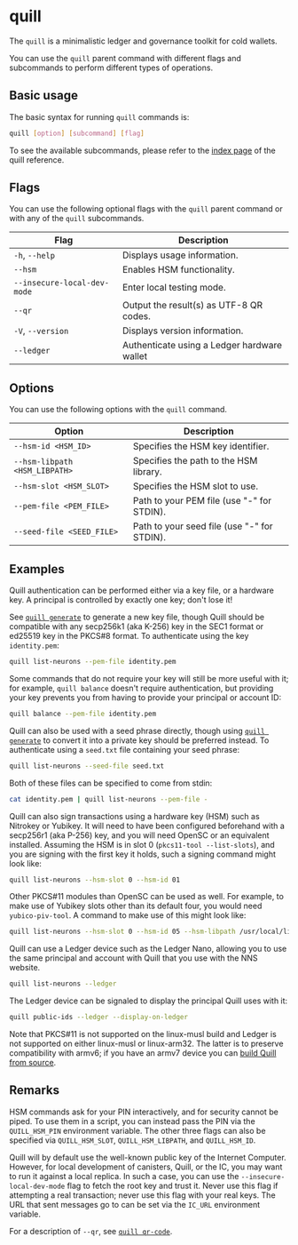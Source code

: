 # quill

The `quill` is a minimalistic ledger and governance toolkit for cold wallets.

You can use the `quill` parent command with different flags and subcommands to perform different types of operations.

## Basic usage

The basic syntax for running `quill` commands is:

``` bash
quill [option] [subcommand] [flag]
```

To see the available subcommands, please refer to the [index page](index.md) of the quill reference.

## Flags

You can use the following optional flags with the `quill` parent command or with any of the `quill` subcommands.

| Flag                        | Description                                     |
|-----------------------------|-------------------------------------------------|
| `-h`, `--help`              | Displays usage information.                     |
| `--hsm`                     | Enables HSM functionality.                      |
| `--insecure-local-dev-mode` | Enter local testing mode.                       |
| `--qr`                      | Output the result(s) as UTF-8 QR codes.         |
| `-V`, `--version`           | Displays version information.                   |
| `--ledger`                  | Authenticate using a Ledger hardware wallet      |

## Options

You can use the following options with the `quill` command.

| Option                        | Description                                 |
|-------------------------------|---------------------------------------------|
| `--hsm-id <HSM_ID>`           | Specifies the HSM key identifier.           |
| `--hsm-libpath <HSM_LIBPATH>` | Specifies the path to the HSM library.      |
| `--hsm-slot <HSM_SLOT>`       | Specifies the HSM slot to use.              |
| `--pem-file <PEM_FILE>`       | Path to your PEM file (use "-" for STDIN).  |
| `--seed-file <SEED_FILE>`     | Path to your seed file (use "-" for STDIN). |

## Examples

Quill authentication can be performed either via a key file, or a hardware key. A principal is controlled by exactly one key; don't lose it! 

See [`quill generate`] to generate a new key file, though Quill should be compatible with any secp256k1 (aka K-256) key in the SEC1 format or ed25519 key in the PKCS#8 format. To authenticate using the key `identity.pem`:

```sh
quill list-neurons --pem-file identity.pem
```

Some commands that do not require your key will still be more useful with it; for example, `quill balance` doesn't require authentication, but providing your key prevents you from having to provide your principal or account ID:

```sh
quill balance --pem-file identity.pem
```

Quill can also be used with a seed phrase directly, though using [`quill generate`] to convert it into a private key should be preferred instead. To authenticate using a `seed.txt` file containing your seed phrase:

```sh
quill list-neurons --seed-file seed.txt
```

Both of these files can be specified to come from stdin:

```sh
cat identity.pem | quill list-neurons --pem-file -
```

Quill can also sign transactions using a hardware key (HSM) such as Nitrokey or Yubikey. It will need to have been configured beforehand with a secp256r1 (aka P-256) key, and you will need OpenSC or an equivalent installed. Assuming the HSM is in slot 0 (`pkcs11-tool --list-slots`), and you are signing with the first key it holds, such a signing command might look like:

```sh
quill list-neurons --hsm-slot 0 --hsm-id 01
```

Other PKCS#11 modules than OpenSC can be used as well. For example, to make use of Yubikey slots other than its default four, you would need `yubico-piv-tool`. A command to make use of this might look like:

```sh
quill list-neurons --hsm-slot 0 --hsm-id 05 --hsm-libpath /usr/local/lib/libykcs11.so
```

Quill can use a Ledger device such as the Ledger Nano, allowing you to use the same principal and account with Quill that you use with the NNS website.

```sh
quill list-neurons --ledger
```

The Ledger device can be signaled to display the principal Quill uses with it:

```sh
quill public-ids --ledger --display-on-ledger
```

Note that PKCS#11 is not supported on the linux-musl build and Ledger is not supported on either linux-musl or linux-arm32. The latter is to preserve compatibility with armv6; if you have an armv7 device you can [build Quill from source](https://github.com/dfinity/quill#build).

## Remarks

HSM commands ask for your PIN interactively, and for security cannot be piped. To use them in a script, you can instead pass the PIN via the `QUILL_HSM_PIN` environment variable. The other three flags can also be specified via `QUILL_HSM_SLOT`, `QUILL_HSM_LIBPATH`, and `QUILL_HSM_ID`.

Quill will by default use the well-known public key of the Internet Computer. However, for local development of canisters, Quill, or the IC, you may want to run it against a local replica. In such a case, you can use the `--insecure-local-dev-mode` flag to fetch the root key and trust it. Never use this flag if attempting a real transaction; never use this flag with your real keys. The URL that sent messages go to can be set via the `IC_URL` environment variable.

For a description of `--qr`, see [`quill qr-code`].

[`quill generate`]: quill-generate.md
[`quill qr-code`]: quill-qr-code.md
